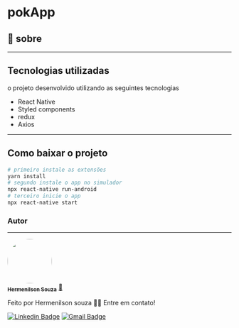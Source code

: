 # pokApp
## 📖 sobre

___

## Tecnologias utilizadas

o projeto desenvolvido utilizando as seguintes tecnologias
- React Native
- Styled components
- redux
- Axios
___


## Como baixar o projeto
 


```bash 
# primeiro instale as extensões
yarn install
# segundo instale o app no simulador
npx react-native run-android
# terceiro inicie o app
npx react-native start
```
### Autor
---

<a href="https://github.com/Hermenilsonsouza">
 <img style="border-radius: 50%;" src="https://avatars.githubusercontent.com/u/58486964?s=400&u=0751998a04b62281f2d53261099d69c5d2a96941&v=4" width="100px;" alt=""/>
 <br />
 <sub><b>Hermenilson Souza</b></sub></a> <a href="https://blog.rocketseat.com.br/author/thiago//" title="Rocketseat">🚀</a>


Feito por Hermenilson souza 👋🏽 Entre em contato!

[![Linkedin Badge](https://img.shields.io/badge/-Hermenilson-blue?style=flat-square&logo=Linkedin&logoColor=white&link=https://www.linkedin.com/in/tgmarinho/)](https://www.linkedin.com/in/hermenilson-souza-180419124/) 
[![Gmail Badge](https://img.shields.io/badge/-hermenilson.souza@gmail.com-c14438?style=flat-square&logo=Gmail&logoColor=white&link=mailto:tgmarinho@gmail.com)](hermenilson.souza@gmail.com)